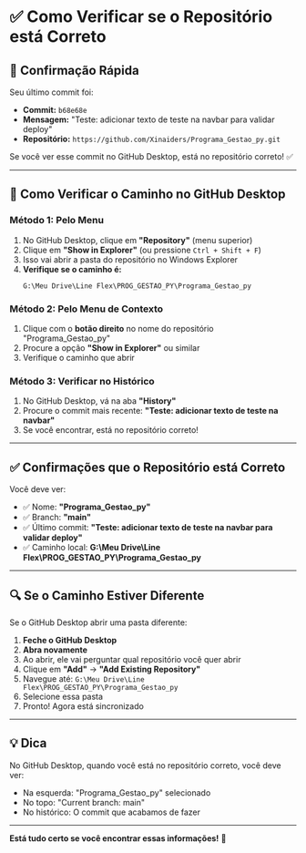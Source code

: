 # ✅ Como Verificar se o Repositório está Correto

## 🎯 Confirmação Rápida

Seu último commit foi:
- **Commit:** `b68e68e`
- **Mensagem:** "Teste: adicionar texto de teste na navbar para validar deploy"
- **Repositório:** `https://github.com/Xinaiders/Programa_Gestao_py.git`

Se você ver esse commit no GitHub Desktop, está no repositório correto! ✅

---

## 📍 Como Verificar o Caminho no GitHub Desktop

### Método 1: Pelo Menu
1. No GitHub Desktop, clique em **"Repository"** (menu superior)
2. Clique em **"Show in Explorer"** (ou pressione `Ctrl + Shift + F`)
3. Isso vai abrir a pasta do repositório no Windows Explorer
4. **Verifique se o caminho é:**
   ```
   G:\Meu Drive\Line Flex\PROG_GESTAO_PY\Programa_Gestao_py
   ```

### Método 2: Pelo Menu de Contexto
1. Clique com o **botão direito** no nome do repositório "Programa_Gestao_py"
2. Procure a opção **"Show in Explorer"** ou similar
3. Verifique o caminho que abrir

### Método 3: Verificar no Histórico
1. No GitHub Desktop, vá na aba **"History"**
2. Procure o commit mais recente: **"Teste: adicionar texto de teste na navbar"**
3. Se você encontrar, está no repositório correto!

---

## ✅ Confirmações que o Repositório está Correto

Você deve ver:
- ✅ Nome: **"Programa_Gestao_py"**
- ✅ Branch: **"main"**
- ✅ Último commit: **"Teste: adicionar texto de teste na navbar para validar deploy"**
- ✅ Caminho local: **G:\Meu Drive\Line Flex\PROG_GESTAO_PY\Programa_Gestao_py**

---

## 🔍 Se o Caminho Estiver Diferente

Se o GitHub Desktop abrir uma pasta diferente:

1. **Feche o GitHub Desktop**
2. **Abra novamente**
3. Ao abrir, ele vai perguntar qual repositório você quer abrir
4. Clique em **"Add"** → **"Add Existing Repository"**
5. Navegue até: `G:\Meu Drive\Line Flex\PROG_GESTAO_PY\Programa_Gestao_py`
6. Selecione essa pasta
7. Pronto! Agora está sincronizado

---

## 💡 Dica

No GitHub Desktop, quando você está no repositório correto, você deve ver:
- Na esquerda: "Programa_Gestao_py" selecionado
- No topo: "Current branch: main"
- No histórico: O commit que acabamos de fazer

---

**Está tudo certo se você encontrar essas informações!** 🎯

